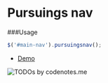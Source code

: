 Pursuings nav
===

###Usage
```js
$('#main-nav').pursuingsnav();
```

* [Demo](http://akurganow.github.io/pursuing-nav)

![TODOs by codenotes.me](http://codenotes.me/badge/12768920/todos.png)